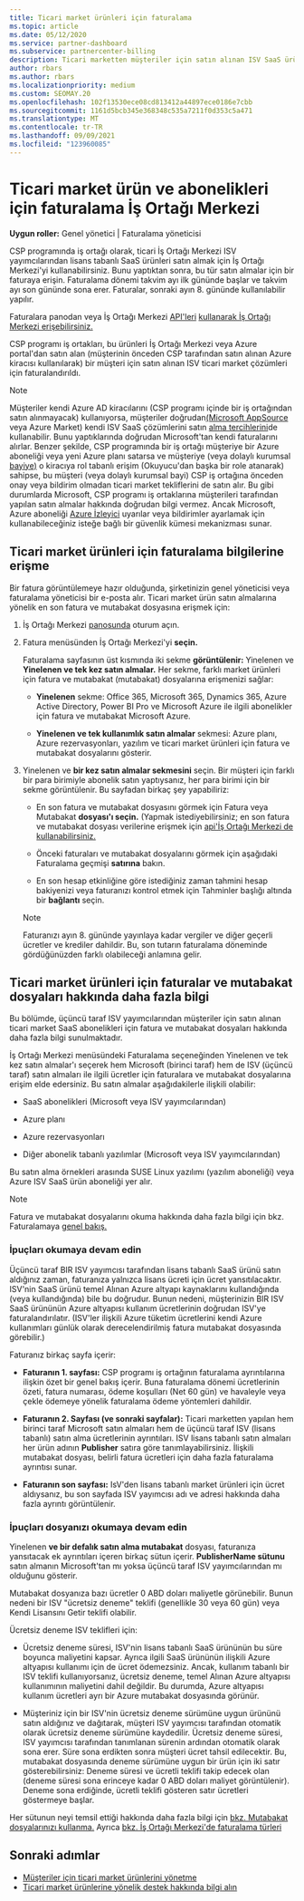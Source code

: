 ```yaml
---
title: Ticari market ürünleri için faturalama
ms.topic: article
ms.date: 05/12/2020
ms.service: partner-dashboard
ms.subservice: partnercenter-billing
description: Ticari marketten müşteriler için satın alınan ISV SaaS ürünleri veya abonelikleri için faturalamanın nasıl çalıştığını İş Ortağı Merkezi.
author: rbars
ms.author: rbars
ms.localizationpriority: medium
ms.custom: SEOMAY.20
ms.openlocfilehash: 102f13530ece08cd813412a44897ece0186e7cbb
ms.sourcegitcommit: 1161d5bcb345e368348c535a7211f0d353c5a471
ms.translationtype: MT
ms.contentlocale: tr-TR
ms.lasthandoff: 09/09/2021
ms.locfileid: "123960085"
---
```

# <a name="billing-for-commercial-marketplace-products-and-subscriptions-in-partner-center"></a>Ticari market ürün ve abonelikleri için faturalama İş Ortağı Merkezi


**Uygun roller:** Genel yönetici | Faturalama yöneticisi

CSP programında iş ortağı olarak, ticari İş Ortağı Merkezi ISV yayımcılarından lisans tabanlı SaaS ürünleri satın almak için İş Ortağı Merkezi'yi kullanabilirsiniz. Bunu yaptıktan sonra, bu tür satın almalar için bir faturaya erişin. Faturalama dönemi takvim ayı ilk gününde başlar ve takvim ayı son gününde sona erer. Faturalar, sonraki ayın 8. gününde kullanılabilir yapılır.

Faturalara panodan veya İş Ortağı Merkezi [API'leri](https://partner.microsoft.com/dashboard/) [kullanarak İş Ortağı Merkezi erişebilirsiniz.](/partner-center/develop/)

CSP programı iş ortakları, bu ürünleri İş Ortağı Merkezi veya Azure portal'dan satın alan (müşterinin önceden CSP tarafından satın alınan Azure kiracısı kullanılarak) bir müşteri için satın alınan ISV ticari market çözümleri için faturalandırıldı.

>[!NOTE]
>Müşteriler kendi Azure AD kiracılarını (CSP programı içinde bir iş ortağından satın alınmayacak) kullanıyorsa, müşteriler doğrudan[(Microsoft AppSource](https://appsource.microsoft.com/) veya Azure Market) kendi ISV SaaS çözümlerini satın [alma tercihlerini](https://azuremarketplace.microsoft.com/)de kullanabilir. Bunu yaptıklarında doğrudan Microsoft'tan kendi faturalarını alırlar. Benzer şekilde, CSP programında bir iş ortağı müşteriye bir Azure aboneliği veya yeni Azure planı satarsa ve müşteriye (veya dolaylı kurumsal [bayiye)](/azure/role-based-access-control/built-in-roles) o kiracıya rol tabanlı erişim (Okuyucu'dan başka bir role atanarak) sahipse, bu müşteri (veya dolaylı kurumsal bayi) CSP iş ortağına önceden onay veya bildirim olmadan ticari market tekliflerini de satın alır. Bu gibi durumlarda Microsoft, CSP programı iş ortaklarına müşterileri tarafından yapılan satın almalar hakkında doğrudan bilgi vermez. Ancak Microsoft, Azure aboneliği [Azure İzleyici](/azure/azure-monitor/platform/alerts-activity-log) uyarılar veya bildirimler ayarlamak için kullanabileceğiniz isteğe bağlı bir güvenlik kümesi mekanizması sunar.

## <a name="access-billing-information-for-commercial-marketplace-products"></a>Ticari market ürünleri için faturalama bilgilerine erişme

Bir fatura görüntülemeye hazır olduğunda, şirketinizin genel yöneticisi veya faturalama yöneticisi bir e-posta alır. Ticari market ürün satın almalarına yönelik en son fatura ve mutabakat dosyasına erişmek için:

1. İş Ortağı Merkezi [panosunda](https://partner.microsoft.com/dashboard/) oturum açın.

2. Fatura menüsünden İş Ortağı Merkezi'yi **seçin.** 

    Faturalama sayfasının üst kısmında iki sekme **görüntülenir:** Yinelenen ve **Yinelenen ve tek kez satın almalar.** Her sekme, farklı market ürünleri için fatura ve mutabakat (mutabakat) dosyalarına erişmenizi sağlar:

    - **Yinelenen** sekme: Office 365, Microsoft 365, Dynamics 365, Azure Active Directory, Power BI Pro ve Microsoft Azure ile ilgili abonelikler için fatura ve mutabakat Microsoft Azure.

    - **Yinelenen ve tek kullanımlık satın almalar** sekmesi: Azure planı, Azure rezervasyonları, yazılım ve ticari market ürünleri için fatura ve mutabakat dosyalarını gösterir.
  
3. Yinelenen ve **bir kez satın almalar sekmesini** seçin. Bir müşteri için farklı bir para birimiyle abonelik satın yaptıysanız, her para birimi için bir sekme görüntülenir. Bu sayfadan birkaç şey yapabiliriz:

    - En son fatura ve mutabakat dosyasını görmek için Fatura veya Mutabakat **dosyası'ı seçin.**  (Yapmak istediyebilirsiniz; en son fatura ve mutabakat dosyası verilerine erişmek için [api'İş Ortağı Merkezi de kullanabilirsiniz.](/partner-center/develop/)

    - Önceki faturaları ve mutabakat dosyalarını görmek için aşağıdaki Faturalama geçmişi **satırına** bakın.

    - En son hesap etkinliğine göre istediğiniz zaman tahmini hesap bakiyenizi veya faturanızı kontrol etmek için Tahminler başlığı altında bir **bağlantı** seçin.  

    >[!NOTE]
    > Faturanızı ayın 8. gününde yayınlaya kadar vergiler ve diğer geçerli ücretler ve krediler dahildir. Bu, son tutarın faturalama döneminde gördüğünüzden farklı olabileceği anlamına gelir.

## <a name="more-about-invoices-and-recon-files-for-commercial-marketplace-products"></a>Ticari market ürünleri için faturalar ve mutabakat dosyaları hakkında daha fazla bilgi

Bu bölümde, üçüncü taraf ISV yayımcılarından müşteriler için satın alınan ticari market SaaS abonelikleri için fatura ve mutabakat dosyaları hakkında daha fazla bilgi sunulmaktadır.

İş Ortağı Merkezi menüsündeki Faturalama seçeneğinden Yinelenen  ve tek kez satın almalar'ı seçerek hem Microsoft (birinci taraf) hem de ISV (üçüncü taraf) satın almaları ile ilgili ücretler için faturalara ve mutabakat dosyalarına erişim elde edersiniz.  Bu satın almalar aşağıdakilerle ilişkili olabilir:

- SaaS abonelikleri (Microsoft veya ISV yayımcılarından)

- Azure planı

- Azure rezervasyonları

- Diğer abonelik tabanlı yazılımlar (Microsoft veya ISV yayımcılarından)

Bu satın alma örnekleri arasında SUSE Linux yazılımı (yazılım aboneliği) veya Azure ISV SaaS ürün aboneliği yer alır.

>[!NOTE]
> Fatura ve mutabakat dosyalarını okuma hakkında daha fazla bilgi için bkz. Faturalamaya [genel bakış.](billing.md)

### <a name="tips-on-reading-your-invoice"></a>İpuçları okumaya devam edin

Üçüncü taraf BIR ISV yayımcısı tarafından lisans tabanlı SaaS ürünü satın aldığınız zaman, faturanıza yalnızca lisans ücreti için ücret yansıtılacaktır. ISV'nin SaaS ürünü temel Alınan Azure altyapı kaynaklarını kullandığında (veya kullandığında) bile bu doğrudur. Bunun nedeni, müşterinizin BIR ISV SaaS ürününün Azure altyapısı kullanım ücretlerinin doğrudan ISV'ye faturalandırılatır. (ISV'ler ilişkili Azure tüketim ücretlerini kendi Azure kullanımları günlük olarak derecelendirilmiş fatura mutabakat dosyasında görebilir.)

Faturanız birkaç sayfa içerir:

- **Faturanın 1. sayfası:** CSP programı iş ortağının faturalama ayrıntılarına ilişkin özet bir genel bakış içerir. Buna faturalama dönemi ücretlerinin özeti, fatura numarası, ödeme koşulları (Net 60 gün) ve havaleyle veya çekle ödemeye yönelik faturalama ödeme yöntemleri dahildir.

- **Faturanın 2. Sayfası (ve sonraki sayfalar):** Ticari marketten yapılan hem birinci taraf Microsoft satın almaları hem de üçüncü taraf ISV (lisans tabanlı) satın alma ücretlerinin ayrıntıları. ISV lisans tabanlı satın almaları her ürün adının **Publisher** satıra göre tanımlayabilirsiniz. İlişkili mutabakat dosyası, belirli fatura ücretleri için daha fazla faturalama ayrıntısı sunar.

- **Faturanın son sayfası:** IsV'den lisans tabanlı market ürünleri için ücret aldıysanız, bu son sayfada ISV yayımcısı adı ve adresi hakkında daha fazla ayrıntı görüntülenir.

### <a name="tips-on-reading-your-reconciliation-file"></a>İpuçları dosyanızı okumaya devam edin

Yinelenen **ve bir defalık satın alma mutabakat** dosyası, faturanıza yansıtacak ek ayrıntıları içeren birkaç sütun içerir. **PublisherName sütunu** satın almanın Microsoft'tan mı yoksa üçüncü taraf ISV yayımcılarından mı olduğunu gösterir.

Mutabakat dosyanıza bazı ücretler 0 ABD doları maliyetle görünebilir. Bunun nedeni bir ISV "ücretsiz deneme" teklifi (genellikle 30 veya 60 gün) veya Kendi Lisansını Getir teklifi olabilir.

Ücretsiz deneme ISV teklifleri için:

- Ücretsiz deneme süresi, ISV'nin lisans tabanlı SaaS ürününün bu süre boyunca maliyetini kapsar. Ayrıca ilgili SaaS ürününün ilişkili Azure altyapısı kullanımı için de ücret ödemezsiniz.  Ancak, kullanım tabanlı bir ISV teklifi kullanıyorsanız, ücretsiz deneme, temel Alınan Azure altyapısı kullanımının maliyetini dahil değildir. Bu durumda, Azure altyapısı kullanım ücretleri ayrı bir Azure mutabakat dosyasında görünür.

- Müşteriniz için bir ISV'nin ücretsiz deneme sürümüne uygun ürününü satın aldığınız ve dağıtarak, müşteri ISV yayımcısı tarafından otomatik olarak ücretsiz deneme sürümüne kaydedilir. Ücretsiz deneme süresi, ISV yayımcısı tarafından tanımlanan sürenin ardından otomatik olarak sona erer. Süre sona erdikten sonra müşteri ücret tahsil edilecektir. Bu, mutabakat dosyasında deneme sürümüne uygun bir ürün için iki satır gösterebilirsiniz: Deneme süresi ve ücretli teklifi takip edecek olan (deneme süresi sona erinceye kadar 0 ABD doları maliyet görüntülenir). Deneme sona erdiğinde, ücretli teklifi gösteren satır ücretleri göstermeye başlar. 

Her sütunun neyi temsil ettiği hakkında daha fazla bilgi için [bkz. Mutabakat dosyalarınızı kullanma.](use-the-reconciliation-files.md) Ayrıca [bkz. İş Ortağı Merkezi'de faturalama türleri](./billing-basics.md)

## <a name="next-steps"></a>Sonraki adımlar

- [Müşteriler için ticari market ürünlerini yönetme](csp-commercial-marketplace-manage.md)
- [Ticari market ürünlerine yönelik destek hakkında bilgi alın](csp-commercial-marketplace-support.md)